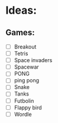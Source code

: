# Ideas:

## Games:
- [ ] Breakout
- [ ] Tetris
- [ ] Space invaders
- [ ] Spacewar
- [ ] PONG
- [ ] ping pong
- [ ] Snake
- [ ] Tanks
- [ ] Futbolin
- [ ] Flappy bird
- [ ] Wordle
